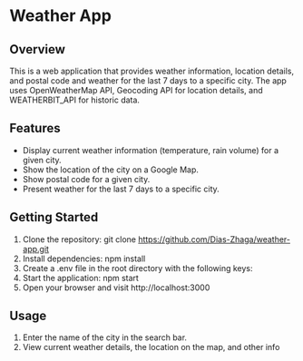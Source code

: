 # Weather App

## Overview
This is a web application that provides weather information, location details, and postal code and weather for the last 7 days to a specific city. The app uses OpenWeatherMap API, Geocoding API for location details, and WEATHERBIT_API for historic data.

## Features
- Display current weather information (temperature, rain volume) for a given city.
- Show the location of the city on a Google Map.
- Show postal code for a given city.
- Present weather for the last 7 days to a specific city.

## Getting Started
1. Clone the repository: git clone https://github.com/Dias-Zhaga/weather-app.git
2. Install dependencies: npm install
3. Create a .env file in the root directory with the following keys:
4. Start the application: npm start
5. Open your browser and visit http://localhost:3000

## Usage
1. Enter the name of the city in the search bar.
2. View current weather details, the location on the map, and other info


